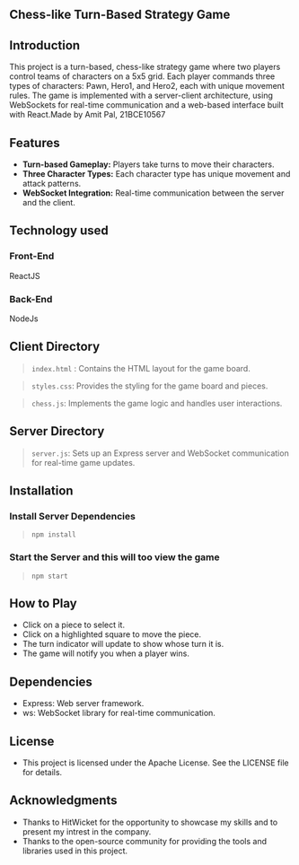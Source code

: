 
## Chess-like Turn-Based Strategy Game


## Introduction
This project is a turn-based, chess-like strategy game where two players control teams of characters on a 5x5 grid. Each player commands three types of characters: Pawn, Hero1, and Hero2, each with unique movement rules. The game is implemented with a server-client architecture, using WebSockets for real-time communication and a web-based interface built with React.Made by Amit Pal, 21BCE10567

## Features
- **Turn-based Gameplay:** Players take turns to move their characters.
- **Three Character Types:** Each character type has unique movement and attack patterns.
- **WebSocket Integration:** Real-time communication between the server and the client.


## Technology used 

### Front-End 
ReactJS 

### Back-End
NodeJs


## Client Directory
> `index.html` : Contains the HTML layout for the game board.

> `styles.css`: Provides the styling for the game board and pieces.

> `chess.js`: Implements the game logic and handles user interactions.


## Server Directory
 > `server.js`: Sets up an Express server and WebSocket communication for real-time game updates.

## Installation
### Install Server Dependencies 
> `npm install`

### Start the Server and this will too view the game

>`npm start`

## How to Play

- Click on a piece to select it.
- Click on a highlighted square to move the piece.
- The turn indicator will update to show whose turn it is.
- The game will notify you when a player wins.



## Dependencies
- Express: Web server framework.
- ws: WebSocket library for real-time communication.

## License
- This project is licensed under the Apache License. See the LICENSE file for details.

## Acknowledgments
- Thanks to HitWicket for the opportunity to showcase my skills and to present my intrest in the company.
- Thanks to the open-source community for providing the tools and libraries used in this project.

